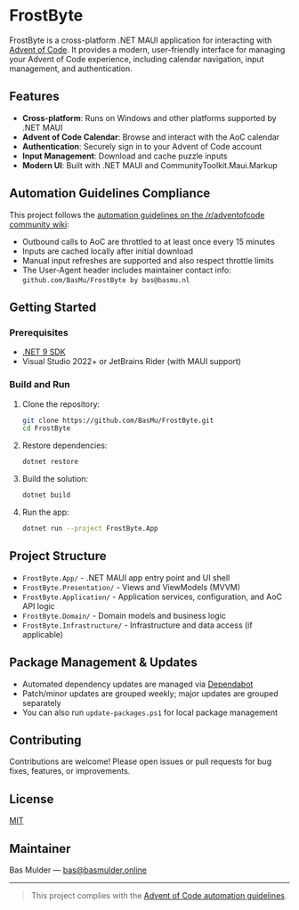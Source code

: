 ﻿# FrostByte

FrostByte is a cross-platform .NET MAUI application for interacting with [Advent of Code](https://adventofcode.com/). It provides a modern, user-friendly interface for managing your Advent of Code experience, including calendar navigation, input management, and authentication.

## Features
- **Cross-platform**: Runs on Windows and other platforms supported by .NET MAUI
- **Advent of Code Calendar**: Browse and interact with the AoC calendar
- **Authentication**: Securely sign in to your Advent of Code account
- **Input Management**: Download and cache puzzle inputs
- **Modern UI**: Built with .NET MAUI and CommunityToolkit.Maui.Markup

## Automation Guidelines Compliance
This project follows the [automation guidelines on the /r/adventofcode community wiki](https://www.reddit.com/r/adventofcode/wiki/faqs/automation):
- Outbound calls to AoC are throttled to at least once every 15 minutes
- Inputs are cached locally after initial download
- Manual input refreshes are supported and also respect throttle limits
- The User-Agent header includes maintainer contact info: `github.com/BasMu/FrostByte by bas@basmu.nl`

## Getting Started

### Prerequisites
- [.NET 9 SDK](https://dotnet.microsoft.com/en-us/download/dotnet/9.0)
- Visual Studio 2022+ or JetBrains Rider (with MAUI support)

### Build and Run
1. Clone the repository:
   ```sh
   git clone https://github.com/BasMu/FrostByte.git
   cd FrostByte
   ```
2. Restore dependencies:
   ```sh
   dotnet restore
   ```
3. Build the solution:
   ```sh
   dotnet build
   ```
4. Run the app:
   ```sh
   dotnet run --project FrostByte.App
   ```

## Project Structure
- `FrostByte.App/` - .NET MAUI app entry point and UI shell
- `FrostByte.Presentation/` - Views and ViewModels (MVVM)
- `FrostByte.Application/` - Application services, configuration, and AoC API logic
- `FrostByte.Domain/` - Domain models and business logic
- `FrostByte.Infrastructure/` - Infrastructure and data access (if applicable)

## Package Management & Updates
- Automated dependency updates are managed via [Dependabot](.github/dependabot.yml)
- Patch/minor updates are grouped weekly; major updates are grouped separately
- You can also run `update-packages.ps1` for local package management

## Contributing
Contributions are welcome! Please open issues or pull requests for bug fixes, features, or improvements.

## License
[MIT](LICENSE)

## Maintainer
Bas Mulder — [bas@basmulder.online](mailto:bas@basmu.nl)

---

> This project complies with the [Advent of Code automation guidelines](https://www.reddit.com/r/adventofcode/wiki/faqs/automation).
